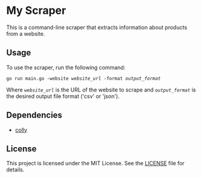 <!DOCTYPE html>
<html>
<head>
  <meta charset="UTF-8">
</head>
<body>
  <h1>My Scraper</h1>

  <p>This is a command-line scraper that extracts information about products from a website.</p>

  <h2>Usage</h2>

  <p>To use the scraper, run the following command:</p>

  <pre><code>go run main.go -website <i>website_url</i> -format <i>output_format</i></code></pre>

  <p>Where <code><i>website_url</i></code> is the URL of the website to scrape and <code><i>output_format</i></code> is the desired output file format ('csv' or 'json').</p>

  <h2>Dependencies</h2>

  <ul>
    <li><a href="https://github.com/gocolly/colly">colly</a></li>
  </ul>

  <h2>License</h2>

  <p>This project is licensed under the MIT License. See the <a href="LICENSE">LICENSE</a> file for details.</p>
</body>
</html>
